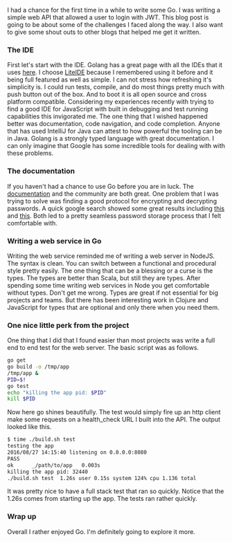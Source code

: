 I had a chance for the first time in a while to write some Go.
I was writing a simple web API that allowed a user to login with JWT.
This blog post is going to be about some of the challenges I faced along the way.
I also want to give some shout outs to other blogs that helped me get it written.

### The IDE
First let's start with the IDE.
Golang has a great page with all the IDEs that it uses [here](https://github.com/golang/go/wiki/IDEsAndTextEditorPlugins).
I choose [LiteIDE](https://github.com/visualfc/liteide) because I remembered using it before and it being full featured as well as simple.
I can not stress how refreshing it's simplicity is.
I could run tests, compile, and do most things pretty much with push button out of the box.
And to boot it is all open source and cross platform compatible.
Considering my experiences recently with trying to find a good IDE for JavaScript with built in debugging and test running capabilities this invigorated me.
The one thing that I wished happened better was documentation, code navigation, and code completion.
Anyone that has used IntelliJ for Java can attest to how powerful the tooling can be in Java.
Golang is a strongly typed language with great documentation.
I can only imagine that Google has some incredible tools for dealing with with these problems.

### The documentation
If you haven't had a chance to use Go before you are in luck.
The [documentation](https://golang.org/doc/) and the community are both great.
One problem that I was trying to solve was finding a good protocol for encrypting and decrypting passwords.
A quick google search showed some great results including [this](https://astaxie.gitbooks.io/build-web-application-with-golang/content/en/09.5.html) and [this](https://github.com/dgrijalva/jwt-go).
Both led to a pretty seamless password storage process that I felt comfortable with.

### Writing a web service in Go
Writing the web service reminded me of writing a web server in NodeJS.
The syntax is clean.
You can switch between a functional and procedural style pretty easily.
The one thing that can be a blessing or a curse is the types.
The types are better than Scala, but still they are types.
After spending some time writing web services in Node you get comfortable without types.
Don't get me wrong.
Types are great if not essential for big projects and teams.
But there has been interesting work in Clojure and JavaScript for types that are optional and only there when you need them.

### One nice little perk from the project

One thing that I did that I found easier than most projects was write a full end to end test for the web server.
The basic script was as follows.

```bash
go get
go build -o /tmp/app
/tmp/app &
PID=$!
go test
echo "killing the app pid: $PID"
kill $PID
```
Now here go shines beautifully.
The test would simply fire up an http client make some requests on a health_check URL I built into the API.
The output looked like this.
```bash
$ time ./build.sh test
testing the app
2016/08/27 14:15:40 listening on 0.0.0.0:8080
PASS
ok      _/path/to/app   0.003s
killing the app pid: 32440
./build.sh test  1.26s user 0.15s system 124% cpu 1.136 total
```
It was pretty nice to have a full stack test that ran so quickly.
Notice that the 1.26s comes from starting up the app.
The tests ran rather quickly.

### Wrap up
Overall I rather enjoyed Go.
I'm definitely going to explore it more.
